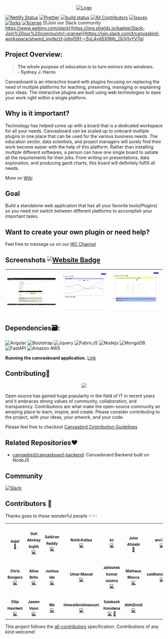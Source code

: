 <p align="center">
  <a href="#">
    <img src="https://github.com/Canvasbird/canvasboard/blob/master/src/assets/Canvasboard.png?raw=true" alt="Logo" width="800">
</p>

[![Netlify Status](https://api.netlify.com/api/v1/badges/d8d6b080-423d-45c8-974e-fb1f7986a028/deploy-status)](https://app.netlify.com/sites/canvasboard/deploys)
[![Prettier](https://img.shields.io/badge/code_style-prettier-ff69b4.svg)](https://prettier.io)
[![build status](https://github.com/Canvasbird/canvasboard/workflows/Build/badge.svg)](https://github.com/Canvasbird/canvasboard/actions)
[![All Contributors](https://img.shields.io/badge/all_contributors-20-orange.svg?style=flat-square)](#contributors-)
[![Issues](https://img.shields.io/github/issues/Canvasbird/canvasboard)](#issues)
[![forks](https://img.shields.io/github/forks/Canvasbird/canvasboard)](#forks)
[![license](https://img.shields.io/github/license/Canvasbird/canvasboard)](#license)
[![Join our Slack community https://www.webiny.com/slack](https://img.shields.io/badge/Slack-Join%20our%20community!-orange)](https://join.slack.com/t/canvasbird-workspace/shared_invite/zt-jjdml591-~SsL4vdSX9Mc_GUVIvYV7g)
</br>

## Project Overview:

 > <strong>The whole purpose of education is to turn mirrors into windows.<br>- Sydney J. Harris</strong>

Canvasboard is an interactive board with plugins focusing on replacing the need of multiple platforms for teaching, presenting, managing or explaining your ideas. The interactive plugins are built using web technologies to ease your work right within a single platform.

## Why is it important?

Technology has helped come up with a board that is a dedicated workspace for all your needs. 
Canvasboard can be scaled up to onboard multiple plugins in one place that can be used for the various business needs. The education sector, data scientists, and project managers will surely find their work become easier with the help of this platform. Rather than installing multiple different softwares, a person can have one single board to satiate all the requirements for their jobs. From writing on presentations, data exploration, and producing gantt charts, this board will definitely fulfill all needs.

More on [Wiki](https://github.com/Canvasbird/canvasboard/wiki)

## Goal

Build a standalone web application that has all your favorite tools(Plugins) so you need not switch between different platforms to accomplish your important tasks.

## Want to create your own plugin or need help?

Feel free to message us on our [IRC Channel](https://gitter.im/canvasbird/canvasboard-frontend)

## Screenshots [![Website Badge](https://img.shields.io/badge/Visit-Now-green?style=for-the-badge&logo=vercel)](https://canvasboard.live/)

| ![cb_1][01] | ![cb_2][02] | ![cb3_3][03] |
| --- | --- | --- |

## Dependencies🗃:
<p><img src="https://img.shields.io/badge/-Angular-FF0000?style=flat-square&amp;logo=angular" alt="Angular" class="screenshot">
<img src="https://img.shields.io/badge/-Bootstrap-563D7C?style=flat-square&amp;logo=bootstrap" alt="Bootstrap" class="screenshot">
<img src="https://img.shields.io/badge/-Jquery-black?style=flat-square&amp;logo=Jquery" alt="Jquery" class="screenshot">
<img src="https://img.shields.io/badge/-FabricJS-yellow?style=flat-square&amp;logo=fabricjs" alt="FabricJS" class="screenshot">
<img src="https://img.shields.io/badge/-Nodejs-black?style=flat-square&amp;logo=Node.js" alt="Nodejs" class="screenshot">
<img src="https://img.shields.io/badge/-MongoDB-black?style=flat-square&amp;logo=mongodb" alt="MongoDB" class="screenshot">
<img src="https://img.shields.io/badge/-FastAPI-darkblue?style=flat-square&amp;logo=fastapi" alt="FastAPI" class="screenshot">
<img src="https://img.shields.io/badge/Amazon%20AWS-232F3E?style=flat-square&amp;logo=amazon-aws" alt="Amazon AWS" class="screenshot"></p>



<strong>Running the canvasboard application.</strong> [Link](https://github.com/Canvasbird/canvasboard/wiki/Cloning-Canvasboard-frontend)

## Contributing🤝 

<p align="center">
<img src="https://github.com/Canvasbird/canvasbird-wiki/blob/master/images/footer.png?raw=true">
</p>

Open source has gained huge popularity in the field of IT in recent years and it embraces strong values of community, collaboration, and transparency. Contributions are what make the open-source community an amazing place to learn, inspire, and create. Please consider contributing to the project, with your ideas, your artwork, and your code.

Please feel free to checkout [Canvasbird Contribution Guidelines](https://github.com/Canvasbird/canvasbird-wiki/wiki/Contribution-Guidelines)

## Related Repositories❤️
- [canvasbird/canvasboard-backend](https://github.com/Canvasbird/canvasboard-backend): Canvasboard Backend built on NodeJS

## Community

[![Slack](https://img.shields.io/badge/chat-on_slack-purple.svg?style=for-the-badge&logo=slack)](https://join.slack.com/t/canvasbird-workspace/shared_invite/zt-jjdml591-~SsL4vdSX9Mc_GUVIvYV7g)

## Contributors 🌟

Thanks goes to these wonderful people ✨✨:

<!-- ALL-CONTRIBUTORS-LIST:START - Do not remove or modify this section -->
<!-- prettier-ignore-start -->
<!-- markdownlint-disable -->
<table>
  <tr>
    <td align="center"><a href="https://www.linkedin.com/in/kajol-kumari-73245b166/"><img src="https://avatars0.githubusercontent.com/u/44888949?v=4" width="100px;" alt=""/><br /><sub><b>kajol</b></sub></a><br /><a href="https://github.com/Canvasbird/canvasboard/commits?author=Kajol-Kumari" title="Documentation">📖</a></td>
    <td align="center"><a href="http://goliakshay.vercel.app"><img src="https://avatars2.githubusercontent.com/u/32712438?v=4" width="100px;" alt=""/><br /><sub><b>Goli Akshay Sujith</b></sub></a><br /><a href="https://github.com/Canvasbird/canvasboard/commits?author=goliakshay357" title="Code">💻</a></td>
    <td align="center"><a href="http://kingavatar.github.io"><img src="https://avatars2.githubusercontent.com/u/31726036?v=4" width="100px;" alt=""/><br /><sub><b>Saikiran Reddy</b></sub></a><br /><a href="https://github.com/Canvasbird/canvasboard/commits?author=kingavatar" title="Code">💻</a></td>
    <td align="center"><a href="https://github.com/rohitkatlaa"><img src="https://avatars2.githubusercontent.com/u/42460632?v=4" width="100px;" alt=""/><br /><sub><b>Rohit Katlaa</b></sub></a><br /><a href="https://github.com/Canvasbird/canvasboard/commits?author=rohitkatlaa" title="Code">💻</a></td>
    <td align="center"><a href="https://kartikchandra14.github.io"><img src="https://avatars1.githubusercontent.com/u/29736729?v=4" width="100px;" alt=""/><br /><sub><b>kc</b></sub></a><br /><a href="https://github.com/Canvasbird/canvasboard/commits?author=kartikchandra14" title="Code">💻</a></td>
    <td align="center"><a href="http://johnafolabi.com"><img src="https://avatars0.githubusercontent.com/u/19263499?v=4" width="100px;" alt=""/><br /><sub><b>John Afolabi</b></sub></a><br /><a href="#design-john-afolabi" title="Design">🎨</a></td>
    <td align="center"><a href="https://github.com/aravindveluri"><img src="https://avatars3.githubusercontent.com/u/43075004?v=4" width="100px;" alt=""/><br /><sub><b>arvi178</b></sub></a><br /><a href="https://github.com/Canvasbird/canvasboard/commits?author=aravindveluri" title="Code">💻</a></td>
  </tr>
  <tr>
    <td align="center"><a href="https://daily-dev-tips.com"><img src="https://avatars1.githubusercontent.com/u/554874?v=4" width="100px;" alt=""/><br /><sub><b>Chris Bongers</b></sub></a><br /><a href="https://github.com/Canvasbird/canvasboard/commits?author=rebelchris" title="Code">💻</a></td>
    <td align="center"><a href="http://alinebrito.com"><img src="https://avatars1.githubusercontent.com/u/14023536?v=4" width="100px;" alt=""/><br /><sub><b>Aline Brito</b></sub></a><br /><a href="https://github.com/Canvasbird/canvasboard/commits?author=alinebrito" title="Code">💻</a></td>
    <td align="center"><a href="https://github.com/joshyide"><img src="https://avatars3.githubusercontent.com/u/25023919?v=4" width="100px;" alt=""/><br /><sub><b>Joshua Ide</b></sub></a><br /><a href="https://github.com/Canvasbird/canvasboard/commits?author=joshyide" title="Code">💻</a></td>
    <td align="center"><a href="https://github.com/umar07"><img src="https://avatars1.githubusercontent.com/u/11666006?v=4" width="100px;" alt=""/><br /><sub><b>Umar Masud</b></sub></a><br /><a href="https://github.com/Canvasbird/canvasboard/commits?author=umar07" title="Code">💻</a></td>
    <td align="center"><a href="https://github.com/karma200020"><img src="https://avatars1.githubusercontent.com/u/39916499?v=4" width="100px;" alt=""/><br /><sub><b>abhishek kumar mishra</b></sub></a><br /><a href="https://github.com/Canvasbird/canvasboard/commits?author=karma200020" title="Code">💻</a></td>
    <td align="center"><a href="https://github.com/matheusmosca"><img src="https://avatars0.githubusercontent.com/u/42419282?v=4" width="100px;" alt=""/><br /><sub><b>Matheus Mosca</b></sub></a><br /><a href="https://github.com/Canvasbird/canvasboard/commits?author=matheusmosca" title="Code">💻</a></td>
    <td align="center"><a href="https://github.com/saidhanush1212"><img src="https://avatars2.githubusercontent.com/u/32712645?v=4" width="100px;" alt=""/><br /><sub><b>saidhanush1212</b></sub></a><br /><a href="https://github.com/Canvasbird/canvasboard/commits?author=saidhanush1212" title="Code">💻</a></td>
  </tr>
  <tr>
    <td align="center"><a href="https://filip.havrlent.com"><img src="https://avatars0.githubusercontent.com/u/16169571?v=4" width="100px;" alt=""/><br /><sub><b>Filip Havrlent</b></sub></a><br /><a href="https://github.com/Canvasbird/canvasboard/commits?author=fhavrlent" title="Code">💻</a></td>
    <td align="center"><a href="https://github.com/jawsvk"><img src="https://avatars1.githubusercontent.com/u/36097628?v=4" width="100px;" alt=""/><br /><sub><b>Jawen Voon</b></sub></a><br /><a href="https://github.com/Canvasbird/canvasboard/commits?author=jawsvk" title="Code">💻</a></td>
    <td align="center"><a href="https://github.com/validity-check"><img src="https://avatars2.githubusercontent.com/u/63739210?v=4" width="100px;" alt=""/><br /><sub><b>Me</b></sub></a><br /><a href="https://github.com/Canvasbird/canvasboard/commits?author=validity-check" title="Code">💻</a></td>
    <td align="center"><a href="https://github.com/himeshkrishnaosuri"><img src="https://avatars0.githubusercontent.com/u/33364249?v=4" width="100px;" alt=""/><br /><sub><b>himeshkrishnaosuri</b></sub></a><br /><a href="https://github.com/Canvasbird/canvasboard/commits?author=himeshkrishnaosuri" title="Code">💻</a></td>
    <td align="center"><a href="https://sal2701.github.io"><img src="https://avatars0.githubusercontent.com/u/42511766?v=4" width="100px;" alt=""/><br /><sub><b>Saiakash Konidena</b></sub></a><br /><a href="https://github.com/Canvasbird/canvasboard/commits?author=sal2701" title="Code">💻</a> <a href="#design-sal2701" title="Design">🎨</a></td>
    <td align="center"><a href="https://github.com/DevoAbhi"><img src="https://avatars3.githubusercontent.com/u/54373853?v=4" width="100px;" alt=""/><br /><sub><b>AbhiDroid</b></sub></a><br /><a href="https://github.com/Canvasbird/canvasboard/commits?author=DevoAbhi" title="Code">💻</a></td>
  </tr>
</table>

<!-- markdownlint-enable -->
<!-- prettier-ignore-end -->
<!-- ALL-CONTRIBUTORS-LIST:END -->

This project follows the [all-contributors](https://github.com/all-contributors/all-contributors) specification. Contributions of any kind welcome!


[//]: #ImageLinks
[01]: https://github.com/goliakshay357/hack-images/blob/master/hack2.png?raw=true
[02]: https://github.com/goliakshay357/hack-images/blob/master/graph.png?raw=true
[03]: https://github.com/goliakshay357/hack-images/blob/master/Screenshot%20from%202020-09-13%2020-38-40.png?raw=true
